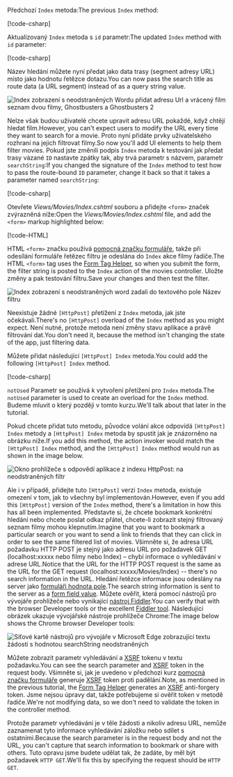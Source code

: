 <!--
[!code-html[](~/tutorials/first-mvc-app/start-mvc/sample/MvcMovie/Views/Shared/_Layout.cshtml?highlight=7,31)]


[!code-csharp[](~/tutorials/first-mvc-app/start-mvc/sample/MvcMovie/Controllers/MoviesController.cs?name=snippet_1stSearch)]

[!code-csharp[](~/tutorials/first-mvc-app/start-mvc/sample/MvcMovie/Controllers/MoviesController.cs?name=snippet_SearchNull)]

![Index view](~/tutorials/first-mvc-app/search/_static/ghost.png)


[!code-csharp[](~/tutorials/first-mvc-app/start-mvc/sample/MvcMovie/Startup.cs?highlight=5&name=snippet_1)]

--> 

<span data-ttu-id="bb33c-101">Předchozí `Index` metoda:</span><span class="sxs-lookup"><span data-stu-id="bb33c-101">The previous `Index` method:</span></span>

[!code-csharp[](~/tutorials/first-mvc-app/start-mvc/sample/MvcMovie/Controllers/MoviesController.cs?highlight=1,8&name=snippet_1stSearch)]

<span data-ttu-id="bb33c-102">Aktualizovaný `Index` metoda s `id` parametr:</span><span class="sxs-lookup"><span data-stu-id="bb33c-102">The updated `Index` method with `id` parameter:</span></span>

[!code-csharp[](~/tutorials/first-mvc-app/start-mvc/sample/MvcMovie/Controllers/MoviesController.cs?highlight=1,8&name=snippet_SearchID)]

<span data-ttu-id="bb33c-103">Název hledání můžete nyní předat jako data trasy (segment adresy URL) místo jako hodnotu řetězce dotazu.</span><span class="sxs-lookup"><span data-stu-id="bb33c-103">You can now pass the search title as route data (a URL segment) instead of as a query string value.</span></span>

![Index zobrazení s neodstraněných Wordu přidat adresu Url a vrácený film seznam dvou filmy, Ghostbusters a Ghostbusters 2](~/tutorials/first-mvc-app/search/_static/g2.png)

<span data-ttu-id="bb33c-105">Nelze však budou uživatelé chcete upravit adresu URL pokaždé, když chtějí hledat film.</span><span class="sxs-lookup"><span data-stu-id="bb33c-105">However, you can't expect users to modify the URL every time they want to search for a movie.</span></span> <span data-ttu-id="bb33c-106">Proto nyní přidáte prvky uživatelského rozhraní na jejich filtrovat filmy.</span><span class="sxs-lookup"><span data-stu-id="bb33c-106">So now you'll add UI elements to help them filter movies.</span></span> <span data-ttu-id="bb33c-107">Pokud jste změnili podpis `Index` metoda k testování jak předat trasy vázané `ID` nastavte zpátky tak, aby trvá parametr s názvem, parametr `searchString`:</span><span class="sxs-lookup"><span data-stu-id="bb33c-107">If you changed the signature of the `Index` method to test how to pass the route-bound `ID` parameter, change it back so that it takes a parameter named `searchString`:</span></span>

[!code-csharp[](~/tutorials/first-mvc-app/start-mvc/sample/MvcMovie/Controllers/MoviesController.cs?highlight=1&name=snippet_1stSearch)]

<span data-ttu-id="bb33c-108">Otevřete *Views/Movies/Index.cshtml* souboru a přidejte `<form>` značek zvýrazněná níže:</span><span class="sxs-lookup"><span data-stu-id="bb33c-108">Open the *Views/Movies/Index.cshtml* file, and add the `<form>` markup highlighted below:</span></span>

[!code-HTML[](~/tutorials/first-mvc-app/start-mvc/sample/MvcMovie/Views/Movies/IndexForm1.cshtml?highlight=10-16&range=4-21)]

<span data-ttu-id="bb33c-109">HTML `<form>` značku používá [pomocná značku formuláře](xref:mvc/views/working-with-forms), takže při odesílání formuláře řetězec filtru je odeslána do `Index` akce filmy řadiče.</span><span class="sxs-lookup"><span data-stu-id="bb33c-109">The HTML `<form>` tag uses the [Form Tag Helper](xref:mvc/views/working-with-forms), so when you submit the form, the filter string is posted to the `Index` action of the movies controller.</span></span> <span data-ttu-id="bb33c-110">Uložte změny a pak testování filtru.</span><span class="sxs-lookup"><span data-stu-id="bb33c-110">Save your changes and then test the filter.</span></span>

![Index zobrazení s neodstraněných word zadali do textového pole Název filtru](~/tutorials/first-mvc-app/search/_static/filter.png)

<span data-ttu-id="bb33c-112">Neexistuje žádné `[HttpPost]` přetížení z `Index` metoda, jak jste očekávali.</span><span class="sxs-lookup"><span data-stu-id="bb33c-112">There's no `[HttpPost]` overload of the `Index` method as you might expect.</span></span> <span data-ttu-id="bb33c-113">Není nutné, protože metoda není změny stavu aplikace a právě filtrování dat.</span><span class="sxs-lookup"><span data-stu-id="bb33c-113">You don't need it, because the method isn't changing the state of the app, just filtering data.</span></span>

<span data-ttu-id="bb33c-114">Můžete přidat následující `[HttpPost] Index` metoda.</span><span class="sxs-lookup"><span data-stu-id="bb33c-114">You could add the following `[HttpPost] Index` method.</span></span>

[!code-csharp[](~/tutorials/first-mvc-app/start-mvc/sample/MvcMovie/Controllers/MoviesController.cs?highlight=1&name=snippet_SearchPost)]

<span data-ttu-id="bb33c-115">`notUsed` Parametr se používá k vytvoření přetížení pro `Index` metoda.</span><span class="sxs-lookup"><span data-stu-id="bb33c-115">The `notUsed` parameter is used to create an overload for the `Index` method.</span></span> <span data-ttu-id="bb33c-116">Budeme mluvit o který později v tomto kurzu.</span><span class="sxs-lookup"><span data-stu-id="bb33c-116">We'll talk about that later in the tutorial.</span></span>

<span data-ttu-id="bb33c-117">Pokud chcete přidat tuto metodu, původce volání akce odpovídá `[HttpPost] Index` metody a `[HttpPost] Index` metoda by spustit jak je znázorněno na obrázku níže.</span><span class="sxs-lookup"><span data-stu-id="bb33c-117">If you add this method, the action invoker would match the `[HttpPost] Index` method, and the `[HttpPost] Index` method would run as shown in the image below.</span></span>

![Okno prohlížeče s odpovědí aplikace z indexu HttpPost: na neodstraněných filtr](~/tutorials/first-mvc-app/search/_static/fo.png)

<span data-ttu-id="bb33c-119">Ale i v případě, přidejte tuto `[HttpPost]` verzi `Index` metoda, existuje omezení v tom, jak to všechny byl implementován.</span><span class="sxs-lookup"><span data-stu-id="bb33c-119">However, even if you add this `[HttpPost]` version of the `Index` method, there's a limitation in how this has all been implemented.</span></span> <span data-ttu-id="bb33c-120">Představte si, že chcete bookmark konkrétní hledání nebo chcete poslat odkaz přátel, chcete-li zobrazit stejný filtrovaný seznam filmy mohou klepnutím.</span><span class="sxs-lookup"><span data-stu-id="bb33c-120">Imagine that you want to bookmark a particular search or you want to send a link to friends that they can click in order to see the same filtered list of movies.</span></span> <span data-ttu-id="bb33c-121">Všimněte si, že adresa URL požadavku HTTP POST je stejný jako adresu URL pro požadavek GET (localhost:xxxxx nebo filmy nebo Index) – chybí informace o vyhledávání v adrese URL.</span><span class="sxs-lookup"><span data-stu-id="bb33c-121">Notice that the URL for the HTTP POST request is the same as the URL for the GET request (localhost:xxxxx/Movies/Index) -- there's no search information in the URL.</span></span> <span data-ttu-id="bb33c-122">Hledání řetězce informace jsou odeslány na server jako [formuláři hodnota pole](https://developer.mozilla.org/docs/Learn/HTML/Forms/Sending_and_retrieving_form_data).</span><span class="sxs-lookup"><span data-stu-id="bb33c-122">The search string information is sent to the server as a [form field value](https://developer.mozilla.org/docs/Learn/HTML/Forms/Sending_and_retrieving_form_data).</span></span> <span data-ttu-id="bb33c-123">Můžete ověřit, která pomocí nástrojů pro vývojáře prohlížeče nebo vynikající [nástroj Fiddler](http://www.telerik.com/fiddler).</span><span class="sxs-lookup"><span data-stu-id="bb33c-123">You can verify that with the browser Developer tools or the excellent [Fiddler tool](http://www.telerik.com/fiddler).</span></span> <span data-ttu-id="bb33c-124">Následující obrázek ukazuje vývojářské nástroje prohlížeče Chrome:</span><span class="sxs-lookup"><span data-stu-id="bb33c-124">The image below shows the Chrome browser Developer tools:</span></span>

![Síťové kartě nástrojů pro vývojáře v Microsoft Edge zobrazující textu žádosti s hodnotou searchString neodstraněných](~/tutorials/first-mvc-app/search/_static/f12_rb.png)

<span data-ttu-id="bb33c-126">Můžete zobrazit parametr vyhledávání a [XSRF](xref:security/anti-request-forgery) tokenu v textu požadavku.</span><span class="sxs-lookup"><span data-stu-id="bb33c-126">You can see the search parameter and [XSRF](xref:security/anti-request-forgery) token in the request body.</span></span> <span data-ttu-id="bb33c-127">Všimněte si, jak je uvedeno v předchozí kurz [pomocná značku formuláře](xref:mvc/views/working-with-forms) generuje [XSRF](xref:security/anti-request-forgery) token proti padělání.</span><span class="sxs-lookup"><span data-stu-id="bb33c-127">Note, as mentioned in the previous tutorial, the [Form Tag Helper](xref:mvc/views/working-with-forms) generates an [XSRF](xref:security/anti-request-forgery) anti-forgery token.</span></span> <span data-ttu-id="bb33c-128">Jsme nejsou úpravy dat, takže potřebujeme si ověřit token v metodě řadiče.</span><span class="sxs-lookup"><span data-stu-id="bb33c-128">We're not modifying data, so we don't need to validate the token in the controller method.</span></span>

<span data-ttu-id="bb33c-129">Protože parametr vyhledávání je v těle žádosti a nikoliv adresu URL, nemůže zaznamenat tyto informace vyhledávání záložku nebo sdílet s ostatními.</span><span class="sxs-lookup"><span data-stu-id="bb33c-129">Because the search parameter is in the request body and not the URL, you can't capture that search information to bookmark or share with others.</span></span> <span data-ttu-id="bb33c-130">Tuto opravu jsme budete udělat tak, že zadáte, by měl být požadavek `HTTP GET`.</span><span class="sxs-lookup"><span data-stu-id="bb33c-130">We'll fix this by specifying the request should be `HTTP GET`.</span></span>
